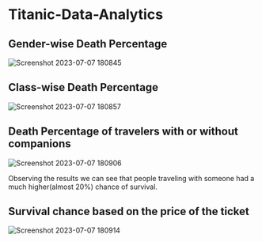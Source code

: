 # Titanic-Data-Analytics

## Gender-wise Death Percentage
![Screenshot 2023-07-07 180845](https://github.com/NikhilManglik/Titanic-Data-Analytics/assets/73818714/8bf67e5c-374b-4ef9-aca7-f5e730b10f59)

## Class-wise Death Percentage
![Screenshot 2023-07-07 180857](https://github.com/NikhilManglik/Titanic-Data-Analytics/assets/73818714/00fb90de-2997-4efd-939d-0f1bc4b3ac88)

## Death Percentage of travelers with or without companions
![Screenshot 2023-07-07 180906](https://github.com/NikhilManglik/Titanic-Data-Analytics/assets/73818714/d99cd7bb-1647-4354-aed9-6968039ea6b0)

Observing the results we can see that people traveling with someone had a much higher(almost 20%) chance of survival.

## Survival chance based on the price of the ticket
![Screenshot 2023-07-07 180914](https://github.com/NikhilManglik/Titanic-Data-Analytics/assets/73818714/f649d691-cb18-4acc-bbe9-368802bf3b26)
